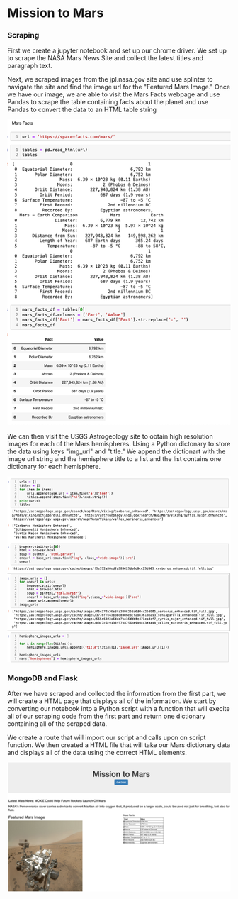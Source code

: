 # Mission to Mars

### Scraping
First we create a jupyter notebook and set up our chrome driver. We set up to scrape the NASA Mars News Site and collect the latest titles and paragraph text. 

Next, we scraped images from the jpl.nasa.gov site and use splinter to navigate the site and find the image url for the "Featured Mars Image." Once we have our image, we are able to visit the Mars Facts webpage and use Pandas to scrape the table containing facts about the planet and use Pandas to convert the data to an HTML table string

![Alt text](/Web_Scraping_Challenge/table.png?raw=true "Optional Title")

We can then visit the USGS Astrogeology site to obtain high resolution images for each of the Mars hemispheres. Using a Python dictonary to store the data using keys "img_url" and "title." We append the dictionart with the image url string and the hemisphere title to a list and the list contains one dictionary for each hemisphere.

![Alt text](/Web_Scraping_Challenge/images.png?raw=true "Optional Title")

### MongoDB and Flask
After we have scraped and collected the information from the first part, we will create a HTML page that displays all of the information. We start by converting our notebook into a Python script with a function that will execite all of our scraping code from the first part and return one dictionary containing all of the scraped data.

We create a route that will import our script and calls upon on script function. We then created a HTML file that will take our Mars dictionary data and displays all of the data using the correct HTML elements.

![Alt text](/Web_Scraping_Challenge/app.png?raw=true "Optional Title")

